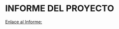 # INFORME DEL PROYECTO
[Enlace al Informe: ](https://github.com/JorgeEduardo24/Cybersecurity-final-project/blob/master/INFORME/Informe.md)
